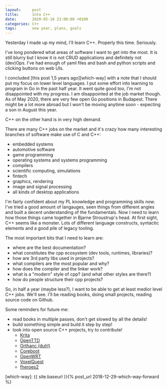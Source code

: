 ```yaml
---
layout:     post
title:      Into C++
date:       2020-05-18 23:00:00 +0100
categories: C++
tags:       new year, plans, goals
---
```


Yesterday I made up my mind, I'll learn C++. Properly this time. Seriously.

I've long pondered what areas of software I want to get into the most. It is still blurry but
I know it is not CRUD applications and definitely not (dev)Ops. I've had enough of yaml files
and bash and python scripts and clicking buttons on web UIs.

I concluded [this post 1,5 years ago][which-way] with a note that I should put my focus on lower level languages.
I put some effort into learning to program in Go in the past half year. It went quite good too,
I'm not disappointed with my progress. I am disappointed at the job market though.
As of May 2020, there are very few open Go positions in Budapest. There might be a lot more abroad
but I won't be moving anytime soon - expecting a son in August this year.

C++ on the other hand is in very high demand.

<!--more-->

There are many C++ jobs on the market and it's crazy how many interesting branches of software make use of C and C++:

- embedded systems
- automotive software
- game programming
- operating systems and systems programming
- compilers
- scientific computing, simulations
- fintech
- graphics, rendering
- image and signal processing
- all kinds of desktop applications

I'm fairly confident about my PL knowledge and programming skills now. I've tried a good amount of langauges,
seen things from different angles and built a decent understanding of the fundamentals.
Now I need to learn how those things came together in Bjarne Stroustrup's head.
At first sight, C++ seems like a monster. Lots of different language constructs, syntactic elements
and a good pile of legacy tooling.

The most important bits that I need to learn are:
- where are the best documentation?
- what constitutes the cpp ecosystem (dev tools, runtimes, libraries)?
- how are 3rd party libs used in projects?
- what compilers are the most popular and why?
- how does the compiler and the linker work?
- what is a "modern" style of cpp? (and what other styles are there?)
- how do people structure their cpp projects?

So, in half a year (maybe less?), I want to be able to get at least medior level C++ jobs. We'll see.
I'll be reading books, doing small projects, reading source code on Github.

Some reminders for future me:
- read books in multiple passes, don't get slowed by all the details!
- build something simple and build it step by step!
- look into open source C++ projects, try to contribute!
	- [Krita](https://github.com/KDE/krita)
	- [OpenTTD](https://github.com/OpenTTD/OpenTTD)
	- [Orthanc (duh!)](https://bitbucket.org/sjodogne/orthanc/src/default/)
	- [Coreboot](https://github.com/coreboot)
	- [OpenWRT](https://github.com/openwrt)
	- [VoxelQuest](https://www.voxelquest.com/)
	- [fheroes2](https://github.com/ihhub/fheroes2)

[which-way]: {{ site.baseurl }}{% post_url 2018-12-29-which-way-forward %}
